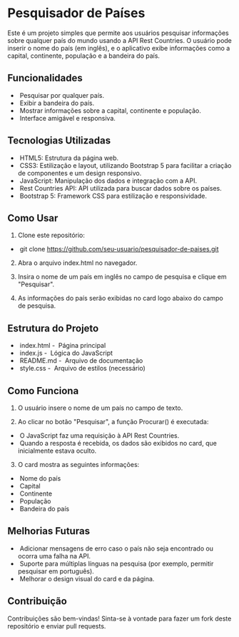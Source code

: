 # Pesquisador de Países

Este é um projeto simples que permite aos usuários pesquisar informações sobre qualquer país do mundo usando a API Rest Countries. O usuário pode inserir o nome do país (em inglês), e o aplicativo exibe informações como a capital, continente, população e a bandeira do país.


## Funcionalidades

- &nbsp;Pesquisar por qualquer país.
- &nbsp;Exibir a bandeira do país.
- &nbsp;Mostrar informações sobre a capital, continente e população.
- &nbsp;Interface amigável e responsiva.


## Tecnologias Utilizadas

- &nbsp;HTML5: Estrutura da página web.
- &nbsp;CSS3: Estilização e layout, utilizando Bootstrap 5 para facilitar a criação de componentes e um design responsivo.
- &nbsp;JavaScript: Manipulação dos dados e integração com a API.
- &nbsp;Rest Countries API: API utilizada para buscar dados sobre os países.
- &nbsp;Bootstrap 5: Framework CSS para estilização e responsividade.


## Como Usar
1. Clone este repositório:

- &nbsp;git clone https://github.com/seu-usuario/pesquisador-de-paises.git

2. Abra o arquivo index.html no navegador.

3. Insira o nome de um país em inglês no campo de pesquisa e clique em "Pesquisar".

4. As informações do país serão exibidas no card logo abaixo do campo de pesquisa.


## Estrutura do Projeto

- &nbsp;index.html        - &nbsp;Página principal
- &nbsp;index.js          - &nbsp;Lógica do JavaScript
- &nbsp;README.md         - &nbsp;Arquivo de documentação
- &nbsp;style.css         - &nbsp;Arquivo de estilos (necessário)

## Como Funciona

1. O usuário insere o nome de um país no campo de texto.

2. Ao clicar no botão "Pesquisar", a função Procurar() é executada:

- &nbsp;O JavaScript faz uma requisição à API Rest Countries.
- &nbsp;Quando a resposta é recebida, os dados são exibidos no card, que inicialmente estava oculto.

3. O card mostra as seguintes informações:
- &nbsp;Nome do país
- &nbsp;Capital
- &nbsp;Continente
- &nbsp;População
- &nbsp;Bandeira do país


## Melhorias Futuras

- &nbsp;Adicionar mensagens de erro caso o país não seja encontrado ou ocorra uma falha na API.
- &nbsp;Suporte para múltiplas línguas na pesquisa (por exemplo, permitir pesquisar em português).
- &nbsp;Melhorar o design visual do card e da página.


## Contribuição

Contribuições são bem-vindas! Sinta-se à vontade para fazer um fork deste repositório e enviar pull requests.
